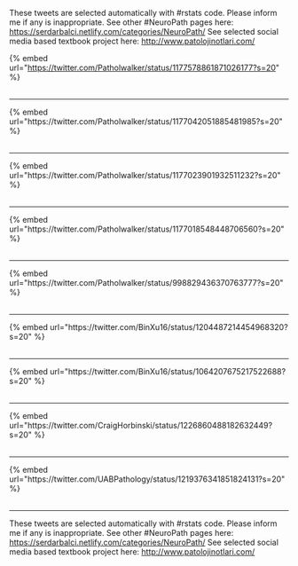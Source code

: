 

These tweets are selected automatically with #rstats code. Please inform me if any is inappropriate.
See other #NeuroPath pages here: https://serdarbalci.netlify.com/categories/NeuroPath/ 
See selected social media based textbook project here: http://www.patolojinotlari.com/

{% embed url="https://twitter.com/Patholwalker/status/1177578861871026177?s=20" %}<br>
<br>
<hr>
{% embed url="https://twitter.com/Patholwalker/status/1177042051885481985?s=20" %}<br>
<br>
<hr>
{% embed url="https://twitter.com/Patholwalker/status/1177023901932511232?s=20" %}<br>
<br>
<hr>
{% embed url="https://twitter.com/Patholwalker/status/1177018548448706560?s=20" %}<br>
<br>
<hr>
{% embed url="https://twitter.com/Patholwalker/status/998829436370763777?s=20" %}<br>
<br>
<hr>
{% embed url="https://twitter.com/BinXu16/status/1204487214454968320?s=20" %}<br>
<br>
<hr>
{% embed url="https://twitter.com/BinXu16/status/1064207675217522688?s=20" %}<br>
<br>
<hr>
{% embed url="https://twitter.com/CraigHorbinski/status/1226860488182632449?s=20" %}<br>
<br>
<hr>
{% embed url="https://twitter.com/UABPathology/status/1219376341851824131?s=20" %}<br>
<br>
<hr>


These tweets are selected automatically with #rstats code. Please inform me if any is inappropriate.
See other #NeuroPath pages here: https://serdarbalci.netlify.com/categories/NeuroPath/ 
See selected social media based textbook project here: http://www.patolojinotlari.com/
